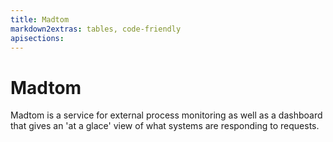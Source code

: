 ```yaml
---
title: Madtom
markdown2extras: tables, code-friendly
apisections:
---
```

<!--
    This Source Code Form is subject to the terms of the Mozilla Public
    License, v. 2.0. If a copy of the MPL was not distributed with this
    file, You can obtain one at http://mozilla.org/MPL/2.0/.
-->

<!--
    Copyright (c) 2014, Joyent, Inc.
-->

# Madtom

Madtom is a service for external process monitoring as well as a dashboard that
gives an 'at a glace' view of what systems are responding to requests.

